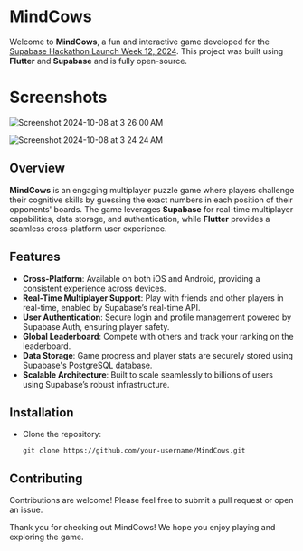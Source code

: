 # MindCows

Welcome to **MindCows**, a fun and interactive game developed for the [Supabase Hackathon Launch Week 12, 2024](https://supabase.com/blog/supabase-lw12-hackathon). This project was built using **Flutter** and **Supabase** and is fully open-source.

# Screenshots
![Screenshot 2024-10-08 at 3 26 00 AM](https://github.com/user-attachments/assets/4f50f436-99c4-4994-81b4-28b0f300f455)

![Screenshot 2024-10-08 at 3 24 24 AM](https://github.com/user-attachments/assets/b558ae35-615b-4f36-9cd0-55ab83f6078c)


## Overview

**MindCows** is an engaging multiplayer puzzle game where players challenge their cognitive skills by guessing the exact numbers in each position of their opponents' boards. The game leverages **Supabase** for real-time multiplayer capabilities, data storage, and authentication, while **Flutter** provides a seamless cross-platform user experience.

## Features

- **Cross-Platform**: Available on both iOS and Android, providing a consistent experience across devices.
- **Real-Time Multiplayer Support**: Play with friends and other players in real-time, enabled by Supabase’s real-time API.
- **User Authentication**: Secure login and profile management powered by Supabase Auth, ensuring player safety.
- **Global Leaderboard**: Compete with others and track your ranking on the leaderboard.
- **Data Storage**: Game progress and player stats are securely stored using Supabase's PostgreSQL database.
- **Scalable Architecture**: Built to scale seamlessly to billions of users using Supabase’s robust infrastructure.

## Installation

- Clone the repository:
   ```
   git clone https://github.com/your-username/MindCows.git
   ```

## Contributing

Contributions are welcome! Please feel free to submit a pull request or open an issue.

Thank you for checking out MindCows! We hope you enjoy playing and exploring the game.



